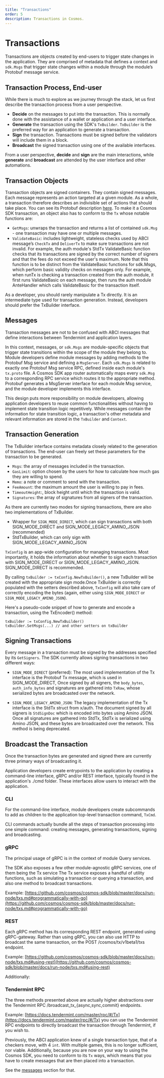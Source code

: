 ```yaml
---
title: "Transactions"
order: 5
description: Transactions in Cosmos.
---
```


# Transactions

Transactions are objects created by end-users to trigger state changes in the application. They are comprised of metadata that defines a context and `sdk.Msgs` that trigger state changes within a module through the module’s Protobuf message service.

## Transaction Process, End-user

While there is much to explore as we journey through the stack, let us first describe the transaction process from a user perspective.

* **Decide** on the messages to put into the transaction. This is normally done with the assistance of a wallet or application and a user interface.
* **Generate** the transaction using the SDK's `TxBuilder`. `TxBuilder` is the preferred way for an application to generate a transaction.
* **Sign** the transaction. Transactions must be signed before the validators will include them in a block.
* **Broadcast** the signed transaction using one of the available interfaces.

From a user perspective, **decide** and **sign** are the main interactions, while **generate** and **broadcast** are attended by the user interface and other automations.

## Transaction Objects

Transaction objects are signed containers. They contain signed messages. Each message represents an action targeted at a given module. As a whole, a transaction therefore describes an indivisible set of actions that should take place. You can see its Protobuf description [here](https://github.com/cosmos/cosmos-sdk/blob/0a3660d/proto/cosmos/tx/v1beta1/tx.proto#L14-L26). To make it a Cosmos SDK transaction, an object also has to conform to the `Tx` whose notable functions are:

* `GetMsgs`: unwraps the transaction and returns a list of contained `sdk.Msg` - one transaction may have one or multiple messages.
* `ValidateBasic`: includes lightweight, stateless checks used by ABCI message’s `CheckTx` and `DeliverTx` to make sure transactions are not invalid. For example, the auth module's StdTx ValidateBasic function checks that its transactions are signed by the correct number of signers and that the fees do not exceed the user's maximum. Note that this function is to be distinct from the ValidateBasic functions for sdk.Msgs, which perform basic validity checks on messages only. For example, when runTx is checking a transaction created from the auth module, it first runs ValidateBasic on each message, then runs the auth module AnteHandler which calls ValidateBasic for the transaction itself.

As a developer, you should rarely manipulate a Tx directly. It is an intermediate type used for transaction generation. Instead, developers should prefer the TxBuilder interface.

## Messages

<HighlightBox type=”info”>
Transaction messages are not to be confused with ABCI messages that define interactions between Tendermint and application layers.
</HighlightBox>

In this context, messages, or `sdk.Msgs` are module-specific objects that trigger state transitions within the scope of the module they belong to. Module developers define module messages by adding methods to the Protobuf Msg service and defining a `MsgServer`. Each `sdk.Msgs` is related to exactly one Protobuf Msg service RPC, defined inside each module's `tx.proto` file. A Cosmos SDK app router automatically maps every `sdk.Msg` to a corresponding RPC service which routes it to the appropriate method. Protobuf generates a MsgServer interface for each module Msg service, and the module developer implements this interface.

This design puts more responsibility on module developers, allowing application developers to reuse common functionalities without having to implement state transition logic repetitively.
While messages contain the information for state transition logic, a transaction's other metadata and relevant information are stored in the `TxBuilder` and `Context`.

## Transaction Generation

The TxBuilder interface contains metadata closely related to the generation of transactions. The end-user can freely set these parameters for the transaction to be generated.

* `Msgs`: the array of messages included in the transaction.
* `GasLimit`: option chosen by the users for how to calculate how much gas they are willing to spend.
* `Memo`: a note or comment to send with the transaction.
* `FeeAmount`: the maximum amount the user is willing to pay in fees.
* `TimeoutHeight`:, block height until which the transaction is valid.
* `Signatures`: the array of signatures from all signers of the transaction.

As there are currently two modes for signing transactions, there are also two implementations of TxBuilder.

* Wrapper for `SIGN_MODE_DIRECT`, which can sign transactions with both SIGN_MODE_DIRECT and SIGN_MODE_LEGACY_AMINO_JSON (recommended)
* StdTxBuilder, which can only sign with SIGN_MODE_LEGACY_AMINO_JSON

`TxConfig` is an app-wide configuration for managing transactions. Most importantly, it holds the information about whether to sign each transaction with SIGN_MODE_DIRECT or SIGN_MODE_LEGACY_AMINO_JSON. SIGN_MODE_DIRECT is recommended.

By calling `txBuilder := txConfig.NewTxBuilder()`, a new TxBuilder will be created with the appropriate sign mode.Once TxBuilder is correctly populated with the setters described above, `TxConfig` will also take care of correctly encoding the bytes (again, either using `SIGN_MODE_DIRECT` or `SIGN_MODE_LEGACY_AMINO_JSON`).

Here's a pseudo-code snippet of how to generate and encode a transaction, using the TxEncoder() method:

```
txBuilder := txConfig.NewTxBuilder()
txBuilder.SetMsgs(...) // and other setters on txBuilder
```

## Signing Transactions

Every message in a transaction must be signed by the addresses specified by its `GetSigners`. The SDK currently allows signing transactions in two different ways:

* `SIGN_MODE_DIRECT` (preferred): The most used implementation of the Tx interface is the Protobuf Tx message, which is used in SIGN_MODE_DIRECT, Once signed by all signers, the `body_bytes`, `auth_info_bytes` and signatures are gathered into `TxRaw`, whose serialized bytes are broadcasted over the network.

* `SIGN_MODE_LEGACY_AMINO_JSON`: The legacy implementation of the Tx interface is the StdTx struct from x/auth. The document signed by all signers is `StdSignDoc` which is encoded into bytes using Amino JSON. Once all signatures are gathered into StdTx, StdTx is serialized using Amino JSON, and these bytes are broadcasted over the network. This method is being deprecated.

## Broadcast the Transaction
Once the transaction bytes are generated and signed there are currently three primary ways of broadcasting it.

Application developers create entrypoints to the application by creating a command-line interface, gRPC and/or REST interface, typically found in the application's ./cmd folder. These interfaces allow users to interact with the application.

### CLI

For the command-line interface, module developers create subcommands to add as children to the application top-level transaction command, `TxCmd`.

CLI commands actually bundle all the steps of transaction processing into one simple command: creating messages, generating transactions, signing and broadcasting.

### gRPC
The principal usage of gRPC is in the context of module Query services.

The SDK also exposes a few other module-agnostic gRPC services, one of them being the Tx service
The Tx service exposes a handful of utility functions, such as simulating a transaction or querying a transaction, and also one method to broadcast transactions.

Example: [https://github.com/cosmos/cosmos-sdk/blob/master/docs/run-node/txs.md#programmatically-with-go](https://github.com/cosmos/cosmos-sdk/blob/master/docs/run-node/txs.md#programmatically-with-go)

### REST
Each gRPC method has its corresponding REST endpoint, generated using gRPC-gateway.
Rather than using gRPC, you can also use HTTP to broadcast the same transaction, on the POST /cosmos/tx/v1beta1/txs endpoint.

Example: [https://github.com/cosmos/cosmos-sdk/blob/master/docs/run-node/txs.md#using-rest](https://github.com/cosmos/cosmos-sdk/blob/master/docs/run-node/txs.md#using-rest)

Additionally:

### Tendermint RPC

The three methods presented above are actually higher abstractions over the Tendermint RPC /broadcast_tx_{async,sync,commit} endpoints.

Example: [https://docs.tendermint.com/master/rpc/#/Tx](https://docs.tendermint.com/master/rpc/#/Tx)
you can use the Tendermint RPC endpoints to directly broadcast the transaction through Tendermint, if you wish to.

<ExpansionPanel title="Show me some code for my checkers blockchain">

Previously, the ABCI application knew of a single transaction type, that of a checkers move, with 4 `int`. With multiple games, this is no longer sufficient, nor viable. Additionally, because you are now on your way to using the Cosmos SDK, you need to conform to its `Tx` ways, which means that you have to create messages that are then placed into a transaction.

See the [messages](./07-messages) section for that.

</ExpansionPanel>
